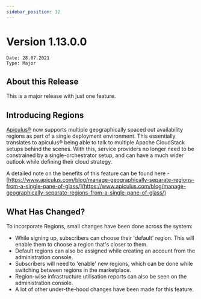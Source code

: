 ```yaml
---
sidebar_position: 32
---
```

# Version 1.13.0.0
```
Date: 28.07.2021
Type: Major
```

## About this Release

This is a major release with just one feature.

## Introducing Regions

[Apiculus®](https://www.apiculus.com) now supports multiple geographically spaced out availability regions as part of a single deployment environment. This essentially translates to apiculus® being able to talk to multiple Apache CloudStack setups behind the scenes. With this, service providers no longer need to be constrained by a single-orchestrator setup, and can have a much wider outlook while defining their cloud strategy.

A detailed note on the benefits of this feature can be found here - [https://www.apiculus.com/blog/manage-geographically-separate-regions-from-a-single-pane-of-glass/](https://www.apiculus.com/blog/manage-geographically-separate-regions-from-a-single-pane-of-glass/)

## What Has Changed?

To incorporate Regions, small changes have been done across the system:

- While signing up, subscribers can choose their 'default' region. This will enable them to choose a region that's closer to them.
- Default regions can also be assigned while creating an account from the administration console.
- Subscribers will need to 'enable' new regions, which can be done while switching between regions in the marketplace.
- Region-wise infrastructure utilisation reports can also be seen on the administration console.
- A lot of other under-the-hood changes have been made for this feature.
